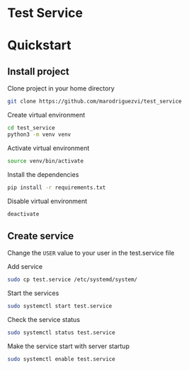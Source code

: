 # Test Service

# Quickstart

## Install project

Clone project in your home directory

```bash
git clone https://github.com/marodriguezvi/test_service
```

Create virtual environment

```bash
cd test_service
python3 -m venv venv
```

Activate virtual environment

```bash
source venv/bin/activate
```

Install the dependencies

```bash
pip install -r requirements.txt
```

Disable virtual environment

```bash
deactivate
```

## Create service

Change the `USER` value to your user in the test.service file

Add service

```bash
sudo cp test.service /etc/systemd/system/
```

Start the services

```bash
sudo systemctl start test.service
```

Check the service status

```bash
sudo systemctl status test.service
```

Make the service start with server startup

```bash
sudo systemctl enable test.service
```
